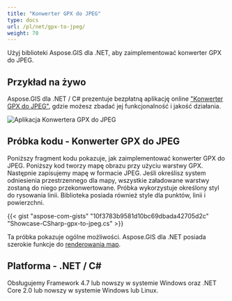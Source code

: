 ```yaml
---
title: "Konwerter GPX do JPEG"
type: docs
url: /pl/net/gpx-to-jpeg/
weight: 70
---
```


Użyj biblioteki Aspose.GIS dla .NET, aby zaimplementować konwerter GPX do JPEG.

## **Przykład na żywo**

Aspose.GIS dla .NET / C# prezentuje bezpłatną aplikację online ["Konwerter GPX do JPEG"](https://products.aspose.app/gis/viewer/gpx-to-jpeg), gdzie możesz zbadać jej funkcjonalność i jakość działania.

![Aplikacja Konwertera GPX do JPEG](viewer.png)

## **Próbka kodu - Konwerter GPX do JPEG**

Poniższy fragment kodu pokazuje, jak zaimplementować konwerter GPX do JPEG. Poniższy kod tworzy mapę obrazu przy użyciu warstwy GPX. Następnie zapisujemy mapę w formacie JPEG. Jeśli określisz system odniesienia przestrzennego dla mapy, wszystkie załadowane warstwy zostaną do niego przekonwertowane.
Próbka wykorzystuje określony styl do rysowania linii. Biblioteka posiada również style dla punktów, linii i powierzchni.

{{< gist "aspose-com-gists" "10f3783b9581d10bc69dbada42705d2c" "Showcase-CSharp-gpx-to-jpeg.cs" >}}

Ta próbka pokazuje ogólne możliwości. Aspose.GIS dla .NET posiada szerokie funkcje do [renderowania map](https://docs.aspose.com/gis/net/map-rendering/).

## **Platforma - .NET / C#**

Obsługujemy Framework 4.7 lub nowszy w systemie Windows oraz .NET Core 2.0 lub nowszy w systemie Windows lub Linux.
